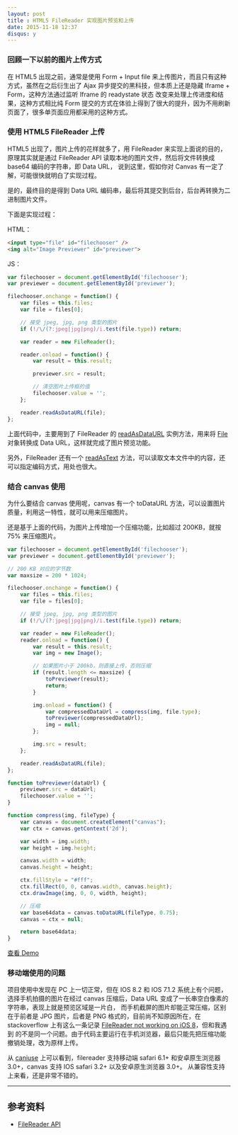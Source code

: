 ```yaml
---
layout: post
title : HTML5 FileReader 实现图片预览和上传
date: 2015-11-18 12:37
disqus: y
---
```


### 回顾一下以前的图片上传方式

在 HTML5 出现之前，通常是使用 Form + Input file 来上传图片，而且只有这种方式，虽然在之后衍生出了 Ajax 异步提交的黑科技，但本质上还是隐藏 Iframe + Form，这种方法通过监听 Iframe 的 readystate 状态
改变来处理上传进度和结果，这种方式相比纯 Form 提交的方式在体验上得到了很大的提升，因为不用刷新页面了，很多单页面应用都采用的这种方式。

### 使用 HTML5 FileReader 上传

HTML5 出现了，图片上传的花样就多了，用 FileReader 来实现上面说的目的，原理其实就是通过 FileReader API 读取本地的图片文件，然后将文件转换成 base64 编码的字符串，即 Data URL，
说到这里，假如你对 Canvas 有一定了解，可能很快就明白了实现过程。

是的，最终目的是得到 Data URL 编码串，最后将其提交到后台，后台再转换为二进制图片文件。

下面是实现过程：

HTML：

```html
<input type="file" id="filechooser" />
<img alt="Image Previewer" id="previewer">
```

JS：

```js
var filechooser = document.getElementById('filechooser');
var previewer = document.getElementById('previewer');

filechooser.onchange = function() {
    var files = this.files;
    var file = files[0];

    // 接受 jpeg, jpg, png 类型的图片
    if (!/\/(?:jpeg|jpg|png)/i.test(file.type)) return;

    var reader = new FileReader();

    reader.onload = function() {
        var result = this.result;

        previewer.src = result;

        // 清空图片上传框的值
        filechooser.value = '';
    };

    reader.readAsDataURL(file);
};
```

上面代码中，主要用到了 FileReader 的 [readAsDataURL](https://developer.mozilla.org/en-US/docs/Web/API/FileReader/readAsDataURL) 实例方法，用来将 [File](https://developer.mozilla.org/en-US/docs/Web/API/File) 对象转换成 Data URL，这样就完成了图片预览功能。

另外，FileReader 还有一个 [readAsText](https://developer.mozilla.org/en-US/docs/Web/API/FileReader/readAsText) 方法，可以读取文本文件中的内容，还可以指定编码方式，用处也很大。

### 结合 canvas 使用

为什么要结合 canvas 使用呢，canvas 有一个 toDataURL 方法，可以设置图片质量，利用这一特性，就可以用来压缩图片。

还是基于上面的代码，为图片上传增加一个压缩功能，比如超过 200KB，就按 75% 来压缩图片。

```js
var filechooser = document.getElementById('filechooser');
var previewer = document.getElementById('previewer');

// 200 KB 对应的字节数
var maxsize = 200 * 1024;

filechooser.onchange = function() {
    var files = this.files;
    var file = files[0];

    // 接受 jpeg, jpg, png 类型的图片
    if (!/\/(?:jpeg|jpg|png)/i.test(file.type)) return;

    var reader = new FileReader();
    reader.onload = function() {
        var result = this.result;
        var img = new Image();

        // 如果图片小于 200kb，则直接上传，否则压缩
        if (result.length <= maxsize) {
            toPreviewer(result);
            return;
        }

        img.onload = function() {
            var compressedDataUrl = compress(img, file.type);
            toPreviewer(compressedDataUrl);
            img = null;
        };

        img.src = result;
    };

    reader.readAsDataURL(file);
};

function toPreviewer(dataUrl) {
    previewer.src = dataUrl;
    filechooser.value = '';
}

function compress(img, fileType) {
    var canvas = document.createElement("canvas");
    var ctx = canvas.getContext('2d');

    var width = img.width;
    var height = img.height;

    canvas.width = width;
    canvas.height = height;

    ctx.fillStyle = "#fff";
    ctx.fillRect(0, 0, canvas.width, canvas.height);
    ctx.drawImage(img, 0, 0, width, height);

    // 压缩
    var base64data = canvas.toDataURL(fileType, 0.75);
    canvas = ctx = null;

    return base64data;
}
```

[查看 Demo](http://superraytin.github.io/demo/html5-file-reader-preview.html)

### 移动端使用的问题

项目使用中发现在 PC 上一切正常，但在 IOS 8.2 和 IOS 7.1.2 系统上有个问题，选择手机拍摄的图片在经过 canvas 压缩后，Data URL 变成了一长串空白像素的字符串，表现上就是预览区域是一片白，
而手机截屏的图片却能正常压缩，区别在于前者是 JPG 图片，后者是 PNG 格式的，目前尚不知原因所在，在 stackoverflow 上有这么一条记录 [FileReader not working on iOS 8](http://stackoverflow.com/questions/25999083/filereader-not-working-on-ios-8)，但和我遇到
的不是同一个问题。由于代码主要运行在手机浏览器，最后只能先把压缩功能撤销处理，改为原样上传。

从 [caniuse](http://caniuse.com/#search=filereader) 上可以看到，filereader 支持移动端 safari 6.1+ 和安卓原生浏览器 3.0+，canvas 支持 IOS safari 3.2+ 以及安卓原生浏览器 3.0+。
从兼容性支持上来看，还是非常不错的。

---

## 参考资料

- [FileReader API](https://developer.mozilla.org/en-US/docs/Web/API/FileReader)